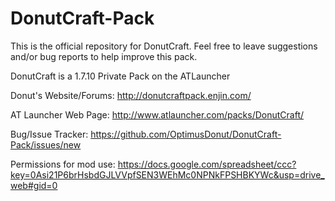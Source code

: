 DonutCraft-Pack
===============

This is the official repository for DonutCraft. Feel free to leave suggestions and/or bug reports to help improve this pack.


DonutCraft is a 1.7.10 Private Pack on the ATLauncher

Donut's Website/Forums: http://donutcraftpack.enjin.com/

AT Launcher Web Page: 
http://www.atlauncher.com/packs/DonutCraft/

Bug/Issue Tracker: 
https://github.com/OptimusDonut/DonutCraft-Pack/issues/new

Permissions for mod use: 
https://docs.google.com/spreadsheet/ccc?key=0Asi21P6brHsbdGJLVVpfSEN3WEhMc0NPNkFPSHBKYWc&usp=drive_web#gid=0

